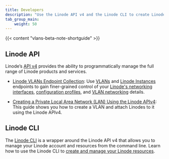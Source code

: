 ```yaml
---
title: Developers
description: "Use the Linode API v4 and the Linode CLI to create Linode Virtual LANs. You can create secure and private networks in the cloud using Linode Virtual LANs."
tab_group_main:
    weight: 50
---
```


{{< content "vlans-beta-note-shortguide" >}}

## Linode API

Linode’s [API v4](/docs/api) provides the ability to programmatically manage the full range of Linode products and services.

-  [Linode VLANs Endpoint Collection](/docs/api/networking/#vlans): Use [VLANs](/docs/api/networking/#vlans) and [Linode Instances](/docs/api/linode-instances/) endpoints to gain finer-grained control of your [Linode's networking interfaces](/docs/api/linode-instances/#interfaces-list), [configuration profiles](/docs/api/linode-instances/#configuration-profiles-list), and [VLAN networking](/docs/api/networking/#vlans) details.

-  [Creating a Private Local Area Network (LAN) Using the Linode APIv4](): This guide shows you how to create a VLAN and attach Linodes to it using the Linode APIv4.

## Linode CLI

The [Linode CLI](https://github.com/linode/linode-cli) is a wrapper around the Linode API v4 that allows you to manage your Linode account and resources from the command line. Learn how to use the Linode CLI to [create and manage your Linode resources](/docs/platform/api/linode-cli/).

